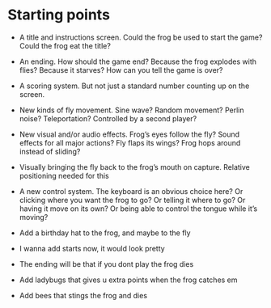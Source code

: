 # Starting points


* A title and instructions screen. Could the frog be used to start the game? Could the frog eat the title?

* An ending. How should the game end? Because the frog explodes with flies? Because it starves? How can you tell the game is over?

* A scoring system. But not just a standard number counting up on the screen.

* New kinds of fly movement. Sine wave? Random movement? Perlin noise? Teleportation? Controlled by a second player?

* New visual and/or audio effects. Frog’s eyes follow the fly? Sound effects for all major actions? Fly flaps its wings? Frog hops around instead of sliding?

* Visually bringing the fly back to the frog’s mouth on capture. Relative positioning needed for this

* A new control system. The keyboard is an obvious choice here? Or clicking where you want the frog to go? Or telling it where to go? Or having it move on its own? Or being able to control the tongue while it’s moving?

* Add a birthday hat to the frog, and maybe to the fly
* I wanna add starts now, it would look pretty
* The ending will be that if you dont play the frog dies
* Add ladybugs that gives u extra points when the frog catches em
* Add bees that stings the frog and dies
